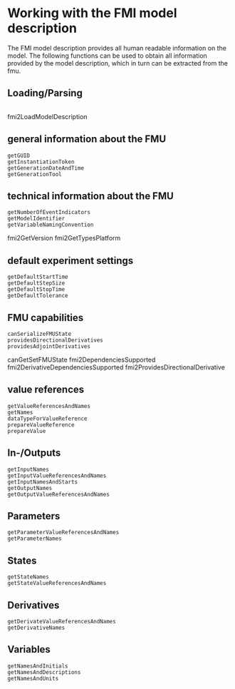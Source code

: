 # Working with the FMI model description

The FMI model description provides all human readable information on the model. The following functions can be used to obtain all information provided by the model description, which in turn can be extracted from the fmu.

## Loading/Parsing

```@docs
```
fmi2LoadModelDescription

## general information about the FMU

```@docs
getGUID
getInstantiationToken
getGenerationDateAndTime
getGenerationTool
```

## technical information about the FMU

```@docs
getNumberOfEventIndicators
getModelIdentifier
getVariableNamingConvention
```
fmi2GetVersion
fmi2GetTypesPlatform

## default experiment settings

```@docs
getDefaultStartTime
getDefaultStepSize
getDefaultStopTime
getDefaultTolerance
```

## FMU capabilities

```@docs
canSerializeFMUState
providesDirectionalDerivatives
providesAdjointDerivatives
```
canGetSetFMUState
fmi2DependenciesSupported
fmi2DerivativeDependenciesSupported
fmi2ProvidesDirectionalDerivative

## value references

```@docs
getValueReferencesAndNames
getNames
dataTypeForValueReference
prepareValueReference
prepareValue
```

## In-/Outputs

```@docs
getInputNames
getInputValueReferencesAndNames
getInputNamesAndStarts
getOutputNames
getOutputValueReferencesAndNames
```

## Parameters

```@docs
getParameterValueReferencesAndNames
getParameterNames
```

## States

```@docs
getStateNames
getStateValueReferencesAndNames
```

## Derivatives

```@docs
getDerivateValueReferencesAndNames
getDerivativeNames
```

## Variables

```@docs
getNamesAndInitials
getNamesAndDescriptions
getNamesAndUnits
```
